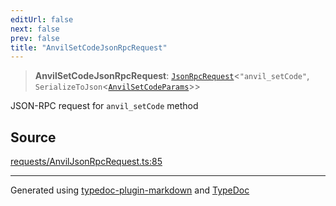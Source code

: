 ```yaml
---
editUrl: false
next: false
prev: false
title: "AnvilSetCodeJsonRpcRequest"
---
```


> **AnvilSetCodeJsonRpcRequest**: [`JsonRpcRequest`](/generated/tevm/api/type-aliases/jsonrpcrequest/)\<`"anvil_setCode"`, `SerializeToJson`\<[`AnvilSetCodeParams`](/generated/tevm/api/type-aliases/anvilsetcodeparams/)\>\>

JSON-RPC request for `anvil_setCode` method

## Source

[requests/AnvilJsonRpcRequest.ts:85](https://github.com/evmts/tevm-monorepo/blob/main/vm/api/src/requests/AnvilJsonRpcRequest.ts#L85)

***
Generated using [typedoc-plugin-markdown](https://www.npmjs.com/package/typedoc-plugin-markdown) and [TypeDoc](https://typedoc.org/)
